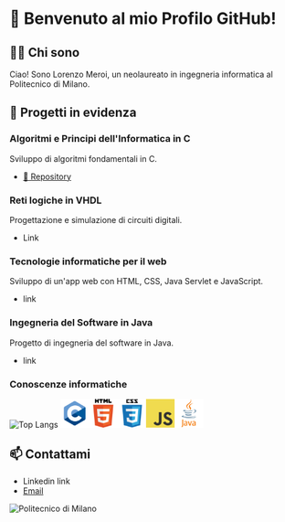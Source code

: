 # 👋 Benvenuto al mio Profilo GitHub!

## 👨‍🎓 Chi sono
Ciao! Sono Lorenzo Meroi, un neolaureato in ingegneria informatica al Politecnico di Milano.

## 💼 Progetti in evidenza

### Algoritmi e Principi dell'Informatica in C

Sviluppo di algoritmi fondamentali in C.
- [🔗 Repository](https://github.com/username/API-Meroi-2022-23)

### Reti logiche in VHDL

Progettazione e simulazione di circuiti digitali.
- Link

### Tecnologie informatiche per il web

Sviluppo di un'app web con HTML, CSS, Java Servlet e JavaScript.
- link

### Ingegneria del Software in Java

Progetto di ingegneria del software in Java.
- link

### Conoscenze informatiche
![Top Langs](https://github-readme-stats.vercel.app/api/top-langs/?username=esion22&layout=compact&theme=tokyonight)
<img src="https://raw.githubusercontent.com/github/explore/main/topics/c/c.png" width="50" height="50"><img src="https://raw.githubusercontent.com/github/explore/main/topics/html/html.png" width="50" height="50"><img src="https://raw.githubusercontent.com/github/explore/main/topics/css/css.png" width="50" height="50"><img src="https://raw.githubusercontent.com/github/explore/main/topics/javascript/javascript.png" width="50" height="50"><img src="https://raw.githubusercontent.com/github/explore/main/topics/java/java.png" width="50" height="50">

## 📫 Contattami
- Linkedin link
- [Email](lorenzo.meroi22@gmail.com)

![Politecnico di Milano](https://upload.wikimedia.org/wikipedia/commons/4/4f/Politecnico_di_Milano_stemmi.svg)
